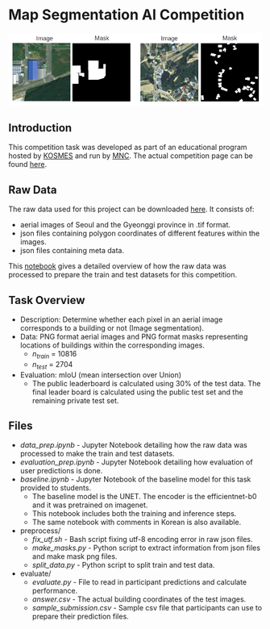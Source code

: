 # Map Segmentation AI Competition
![alt text](https://github.com/parksu111/map-segmentation/blob/main/img/mask_ex.png)

## Introduction
This competition task was developed as part of an educational program hosted by [KOSMES](https://www.kosmes.or.kr/sbc/SH/MAP/SHMAP002M0.do) and run by [MNC](https://mnc.ai/). The actual competition page can be found [here](https://aiconnect.kr/competition/detail/220).

## Raw Data
The raw data used for this project can be downloaded [here](https://www.aihub.or.kr/aihubdata/data/view.do?currMenu=115&topMenu=100&aihubDataSe=realm&dataSetSn=143). It consists of:
* aerial images of Seoul and the Gyeonggi province in .tif format.
* json files containing polygon coordinates of different features within the images.
* json files containing meta data.

This [notebook](https://github.com/parksu111/map-segmentation/blob/main/data_prep.ipynb) gives a detailed overview of how the raw data was processed to prepare the train and test datasets for this competition.

## Task Overview
* Description: Determine whether each pixel in an aerial image corresponds to a building or not (Image segmentation).
* Data: PNG format aerial images and PNG format masks representing locations of buildings within the corresponding images.
  * $n_{train}$ = 10816
  * $n_{test}$ = 2704
* Evaluation: mIoU (mean intersection over Union)
  * The public leaderboard is calculated using 30% of the  test data. The final leader board is calculated using the public test set and the remaining private test set.
  
## Files
* *data_prep.ipynb* - Jupyter Notebook detailing how the raw data was processed to make the train and test datasets.
* *evaluation_prep.ipynb* - Jupyter Notebook detailing how evaluation of user predictions is done.
* *baseline.ipynb* - Jupyter Notebook of the baseline model for this task provided to students.
  * The baseline model is the UNET. The encoder is the efficientnet-b0 and it was pretrained on imagenet.
  * This notebook includes both the training and inference steps.
  * The same notebook with comments in Korean is also available.
* preprocess/
  * *fix_utf.sh* - Bash script fixing utf-8 encoding error in raw json files.
  * *make_masks.py* - Python script to extract information from json files and make mask png files.
  * *split_data.py* - Python script to split train and test data.
* evaluate/
  * *evaluate.py* - File to read in participant predictions and calculate performance.
  * *answer.csv* - The actual building coordinates of the test images.
  * *sample_submission.csv* - Sample csv file that participants can use to prepare their prediction files.
